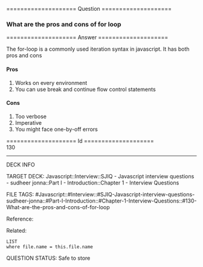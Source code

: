 ==================== Question ====================  

### What are the pros and cons of for loop  

==================== Answer ====================  

The for-loop is a commonly used iteration syntax in javascript. It has both pros
and cons

#### Pros

1. Works on every environment
2. You can use break and continue flow control statements

#### Cons

1. Too verbose
2. Imperative
3. You might face one-by-off errors

==================== Id ====================  
130
<!--ID: 1707879877664-->

---

DECK INFO

TARGET DECK: Javascript::Interview::SJIQ - Javascript interview questions - sudheer jonna::Part I - Introduction::Chapter 1 - Interview Questions

FILE TAGS: #Javascript::#Interview::#SJIQ-Javascript-interview-questions-sudheer-jonna::#Part-I-Introduction::#Chapter-1-Interview-Questions::#130-What-are-the-pros-and-cons-of-for-loop

Reference:

Related:

```dataview
LIST
where file.name = this.file.name
```
QUESTION STATUS: Safe to store
